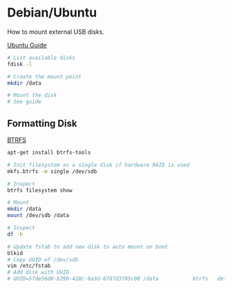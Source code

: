 # Debian/Ubuntu

How to mount external USB disks.

[Ubuntu Guide](https://help.ubuntu.com/community/Mount/USB)

```bash
# List available disks
fdisk -l

# Create the mount point
mkdir /data

# Mount the disk
# See guide
```

## Formatting Disk

[BTRFS](http://www.howtoforge.com/a-beginners-guide-to-btrfs)

```bash
apt-get install btrfs-tools

# Init filesystem as a single disk if hardware RAID is used 
mkfs.btrfs -m single /dev/sdb

# Inspect
btrfs filesystem show

# Mount
mkdir /data
mount /dev/sdb /data

# Inspect
df -h

# Update fstab to add new disk to auto mount on boot
blkid
# Copy UUID of /dev/sdb
vim /etc/fstab
# Add disk with UUID
# UUID=5fde56d0-b290-428c-6a3d-6787d3705c00 /data           btrfs   defaults        0       1

```

